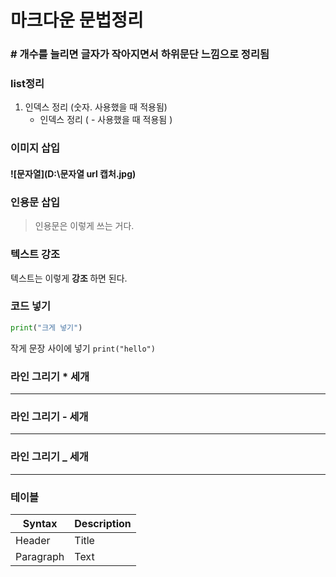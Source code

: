 # 마크다운 문법정리



### 	# 개수를 늘리면 글자가 작아지면서 하위문단 느낌으로 정리됨



### list정리

1. 인덱스 정리 (숫자. 사용했을 때 적용됨)
   - 인덱스 정리 ( - 사용했을 때  적용됨  )



### 이미지 삽입

#### ![문자열](D:\문자열 url 캡처.jpg)



### 인용문 삽입

> 인용문은 이렇게 쓰는 거다.



### 텍스트 강조

텍스트는 이렇게 <strong> 강조 </strong> 하면 된다.



### 코드 넣기

``` python
print("크게 넣기")
```

  작게 문장 사이에 넣기 `print("hello")`



### 라인 그리기 * 세개

***

### 라인 그리기 - 세개 

---

### 라인 그리기 _ 세개

___



### 테이블 

| Syntax    | Description |
| --------- | ----------- |
| Header    | Title       |
| Paragraph | Text        |

###  

